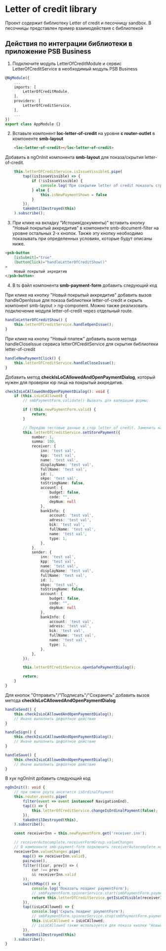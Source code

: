 # Letter of credit library
Проект содержит библиотеку Letter of credit и песочницу sandbox. В песочницы представлен пример взаимодействия с библиотекой
## Действия по интеграции библиотеки в приложение PSB Business
1. Подключите модуль LetterOfCreditModule и сервис LetterOfCreditService в необходимый модуль PSB Business

```typescript
@NgModule({
    ...
    imports: [
        LetterOfCreditModule,
    ],
    providers: [
        LetterOfCreditService,
    ],
    ...
})
export class AppModule {}
```

2. Вставьте компонент **loc-letter-of-credit** на уровне **с router-outlet** в компоненте **smb-layout**
```html
    <loc-letter-of-credit></loc-letter-of-credit>
```

Добавить в ngOnInit компонента **smb-layout** для показа/скрытия letter-of-credit.
```typescript
    this.letterOfCreditService.isIssueVissible$.pipe(
        tap((isIssueVissible) => {
            if (!isIssueVissible) {
                console.log('При сокрытии letter of credit показать страницу с документом .smb-content ng-component');
            } else {
                this.isNewPaymentShown = false
            }
        }),
        takeUntilDestroyed(this)
    ).subscribe();
```

3. При клике на вкладку "История(документы)" вставить кнопку "Новый покрытый аккредитив" в компоненте smb-document-filter на уровне остальных 2-х кнопок. Также эту кнопку необходимо показывать при определенных условиях, которые будут описаны ниже.

```html
<psb-button
    [isSubmit]="true"
    (buttonClick)="handleLetterOfCreditShow()"
>
    Новый покрытый акредитив
</psb-button>
```

4. В ts файл компонента **smb-payment-form** добавить следующий код

При клике на кнопку "Новый покрытый аккредитив" добавить вызов handleOpenIssue для показа библиотеки letter-of-credit и скрыть компонент smb-layout > ng-component. Можно также реализовать подключение модуля letter-of-credit через отдельный route.

```typescript
handleLetterOfCreditShow() {
    this.letterOfCreditService.handleOpenIssue();
}
```

При клике на кнопку "Новый платеж" добавить вызов метода handleCloseIssue сервиса letterOfCreditService для скрытия библиотеки letter-of-credit
```typescript
handleNewPaymentClick() {
    this.letterOfCreditService.handleCloseIssue();
}
```

Добавить метод **checkIsLoCAllowedAndOpenPaymentDialog**, который нужен для проверки юр лица на покрытый аккредитив.

```typescript
checkIsLoCAllowedAndOpenPaymentDialog(): void {
    if (this.isLoCAllowed) {
        // smbPaymentForm.validate() Вызвать для валидации формы;

        if (!this.newPaymentForm.valid) {
            return;
        }

        // Передаю тестовые данные в стор letter of credit. Заменить на данные на значение формы smb-payment-form с той же структурой данных.
        this.letterOfCreditService.setStorePayment({
            number: 1,
            summa: 100,
            receiver: {
                inn: 'test val',
                kpp: 'test val',
                name: 'test val',
                displayName: 'test val',
                fullName: 'test val',
                id: 1,
                okpo: 'test val',
                toStringName: false,
                account: {
                    budget: false,
                    code: "",
                    depNum: null
                },
                bankInfo: {
                    account: 'test val',
                    adress: 'test val',
                    bik: 'test val',
                    fullName: 'test val',
                    name: 'test val',
                    type: 1,
                },
            },
            sender: {
                inn: 'test val',
                kpp: 'test val',
                name: 'test val',
                displayName: 'test val',
                fullName: 'test val',
                id: 1,
                okpo: 'test val',
                toStringName: false,
                account: {
                    budget: false,
                    code: "",
                    depNum: null
                },
                bankInfo: {
                    account: 'test val',
                    adress: 'test val',
                    bik: 'test val',
                    fullName: 'test val',
                    name: 'test val',
                    type: 1,
                },
            },
        });

        this.letterOfCreditService.openSafePaymentDialog();

        return;
    }
}
```

Для кнопок "Отправить"/"Подписать"/"Сохранить" добавить вызов метода **checkIsLoCAllowedAndOpenPaymentDialog**

```typescript
handleSend() {
    this.checkIsLoCAllowedAndOpenPaymentDialog();
    // Иначе выполнить дефолтное действие
}

handleSign() {
    this.checkIsLoCAllowedAndOpenPaymentDialog();
    // Иначе выполнить дефолтное действие
}

handleSave() {
    this.checkIsLoCAllowedAndOpenPaymentDialog();
    // Иначе выполнить дефолтное действие
}
```

В хук ngOnInit добавить следующий код

```typescript
ngOnInit(): void {
    // при смене роута ансетится isOrdinalPayment
    this.router.events.pipe(
        filter(event => event instanceof NavigationEnd),
        tap(() => {
            this.letterOfCreditService.changeIsOrdinalPayment(false);
        }),
        takeUntilDestroyed(this),
    ).subscribe();

    const receiverInn = this.newPaymentForm.get('receiver.inn');

    // receiverAutocomplete.receiverFormGroup.valueChanges 
    // В компоненте smb-payment-form подключить receiverAutocomplete на изменение valueChanges вместо примера с receiverInn
    receiverInn.valueChanges.pipe(
        map(() => receiverInn.valid),
        pairwise(),
        filter(([cur, prev]) => (
            cur !== prev
            && receiverInn.valid
        )),
        switchMap(() => {
            console.log('Показать лоадинг paymentForm');
            // smbPaymentForm.spinnerService.start(smbPaymentForm.paymentFormContext);
            return this.letterOfCreditService.getIsLoCVisible(receiverInn)
        }),
        tap((isLoCAllowed) => {
            console.log('Скрыть лоадинг paymentForm');
            // smbPaymentForm.spinnerService.stop(smbPaymentForm.paymentFormContext);
            this.isLoCAllowed = isLoCAllowed;
            // isLoCAllowed также используется для показа кнопки "Новый покрытый аккредитив в компоненте smb-layout
        }),
        takeUntilDestroyed(this)
    ).subscribe();
}
```
